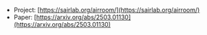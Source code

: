 - Project: [https://sairlab.org/airroom/](https://sairlab.org/airroom/)
- Paper: [https://arxiv.org/abs/2503.01130](https://arxiv.org/abs/2503.01130)